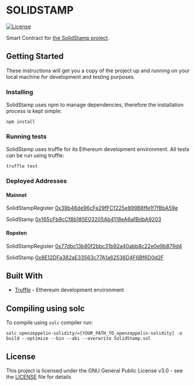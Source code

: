 # SOLIDSTAMP

 [![License](https://img.shields.io/badge/License-GPL--3.0-blue.svg)](LICENSE)

Smart Contract for [the SolidStamp project](https://www.solidstamp.com).

## Getting Started

These instructions will get you a copy of the project up and running on your local machine for development and testing purposes.

### Installing

SolidStamp uses npm to manage dependencies, therefore the installation process is kept simple:

```
npm install
```

### Running tests

SolidStamp uses truffle for its Ethereum development environment. All tests can be run using truffle:

```
truffle test
```


### Deployed Addresses

#### Mainnet
SolidStampRegister [0x39b46de96cFe29fFCf225e899B8ffe1f7fBbA59e](https://etherscan.io/address/0x39b46de96cFe29fFCf225e899B8ffe1f7fBbA59e)

SolidStamp [0x165cFb9cCf8b185E03205Ab4118eA6afBdbA9203](https://etherscan.io/address/0x165cFb9cCf8b185E03205Ab4118eA6afBdbA9203)


#### Ropsten
SolidStampRegister [0x77dbc13b80f2bbc31b92a40abb8c22e0e9b879d4](https://ropsten.etherscan.io/address/0x77dbc13b80f2bbc31b92a40abb8c22e0e9b879d4)

SolidStamp [0x8E12DFa382aE33563c77A1a62536D4F6Bf6D0d2F](https://ropsten.etherscan.io/address/0x8E12DFa382aE33563c77A1a62536D4F6Bf6D0d2F)

## Built With
* [Truffle](https://github.com/trufflesuite/truffle) - Ethereum development environment


## Compiling using solc

To compile using `solc` compiler run:
```
solc openzeppelin-solidity/=[YOUR_PATH_TO_openzeppelin-solidity] -o build --optimize --bin --abi --overwrite SolidStamp.sol
```

## License

This project is licensed under the GNU General Public License v3.0 - see the [LICENSE](LICENSE) file for details

